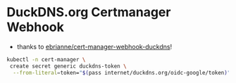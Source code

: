 # DuckDNS.org Certmanager Webhook

* thanks to [ebrianne/cert-manager-webhook-duckdns](https://github.com/ebrianne/cert-manager-webhook-duckdns)!

```sh
kubectl -n cert-manager \
 create secret generic duckdns-token \
  --from-literal=token="$(pass internet/duckdns.org/oidc-google/token)"
```